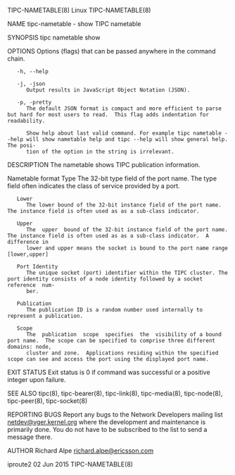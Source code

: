 TIPC-NAMETABLE(8)							     Linux							     TIPC-NAMETABLE(8)

NAME
       tipc-nametable - show TIPC nametable

SYNOPSIS
       tipc nametable show

OPTIONS
       Options (flags) that can be passed anywhere in the command chain.

       -h, --help

       -j, -json
	      Output results in JavaScript Object Notation (JSON).

       -p, -pretty
	      The default JSON format is compact and more efficient to parse but hard for most users to read.  This flag adds indentation for readability.

	      Show help about last valid command. For example tipc nametable --help will show nametable help and tipc --help will show general help. The posi‐
	      tion of the option in the string is irrelevant.

DESCRIPTION
       The nametable shows TIPC publication information.

   Nametable format
       Type
	      The 32-bit type field of the port name. The type field often indicates the class of service provided by a port.

       Lower
	      The lower bound of the 32-bit instance field of the port name.  The instance field is often used as as a sub-class indicator.

       Upper
	      The  upper  bound of the 32-bit instance field of the port name.	The instance field is often used as as a sub-class indicator.  A difference in
	      lower and upper means the socket is bound to the port name range [lower,upper]

       Port Identity
	      The unique socket (port) identifier within the TIPC cluster. The port identity consists of a node identity followed by a socket  reference  num‐
	      ber.

       Publication
	      The publication ID is a random number used internally to represent a publication.

       Scope
	      The  publication	scope  specifies  the  visibility of a bound port name.	 The scope can be specified to comprise three different domains: node,
	      cluster and zone.	 Applications residing within the specified scope can see and access the port using the displayed port name.

EXIT STATUS
       Exit status is 0 if command was successful or a positive integer upon failure.

SEE ALSO
       tipc(8), tipc-bearer(8), tipc-link(8), tipc-media(8), tipc-node(8), tipc-peer(8), tipc-socket(8)

REPORTING BUGS
       Report any bugs to the Network Developers mailing list <netdev@vger.kernel.org> where the development and maintenance is primarily done.	  You  do  not
       have to be subscribed to the list to send a message there.

AUTHOR
       Richard Alpe <richard.alpe@ericsson.com>

iproute2								  02 Jun 2015							     TIPC-NAMETABLE(8)
